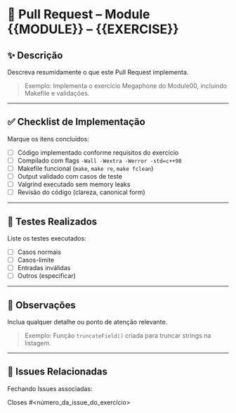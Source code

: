 # 🚀 Pull Request – Module {{MODULE}} – {{EXERCISE}}

## ✨ Descrição

Descreva resumidamente o que este Pull Request implementa.

> Exemplo:
> Implementa o exercício Megaphone do Module00, incluindo Makefile e validações.

---

## ✅ Checklist de Implementação

Marque os itens concluídos:

- [ ] Código implementado conforme requisitos do exercício
- [ ] Compilado com flags `-Wall -Wextra -Werror -std=c++98`
- [ ] Makefile funcional (`make`, `make re`, `make fclean`)
- [ ] Output validado com casos de teste
- [ ] Valgrind executado sem memory leaks
- [ ] Revisão do código (clareza, canonical form)

---

## 🧪 Testes Realizados

Liste os testes executados:

- [ ] Casos normais
- [ ] Casos-limite
- [ ] Entradas inválidas
- [ ] Outros (especificar)

---

## 📝 Observações

Inclua qualquer detalhe ou ponto de atenção relevante.

> Exemplo:
> Função `truncateField()` criada para truncar strings na listagem.

---

## 🎯 Issues Relacionadas

Fechando Issues associadas:

Closes #<número_da_issue_do_exercício>
